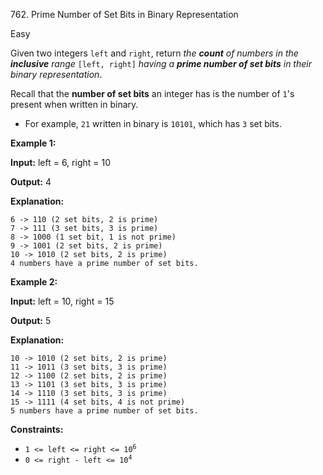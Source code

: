 762\. Prime Number of Set Bits in Binary Representation

Easy

Given two integers `left` and `right`, return _the **count** of numbers in the **inclusive** range_ `[left, right]` _having a **prime number of set bits** in their binary representation_.

Recall that the **number of set bits** an integer has is the number of `1`'s present when written in binary.

*   For example, `21` written in binary is `10101`, which has `3` set bits.

**Example 1:**

**Input:** left = 6, right = 10

**Output:** 4

**Explanation:**

    6 -> 110 (2 set bits, 2 is prime)
    7 -> 111 (3 set bits, 3 is prime)
    8 -> 1000 (1 set bit, 1 is not prime)
    9 -> 1001 (2 set bits, 2 is prime)
    10 -> 1010 (2 set bits, 2 is prime)
    4 numbers have a prime number of set bits. 

**Example 2:**

**Input:** left = 10, right = 15

**Output:** 5

**Explanation:**

    10 -> 1010 (2 set bits, 2 is prime)
    11 -> 1011 (3 set bits, 3 is prime)
    12 -> 1100 (2 set bits, 2 is prime)
    13 -> 1101 (3 set bits, 3 is prime)
    14 -> 1110 (3 set bits, 3 is prime)
    15 -> 1111 (4 set bits, 4 is not prime)
    5 numbers have a prime number of set bits. 

**Constraints:**

*   <code>1 <= left <= right <= 10<sup>6</sup></code>
*   <code>0 <= right - left <= 10<sup>4</sup></code>
